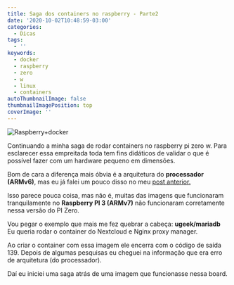 ```yaml
---
title: Saga dos containers no raspberry - Parte2
date: '2020-10-02T10:48:59-03:00'
categories:
  - Dicas
tags:
  - ''
keywords:
  - docker
  - raspberry
  - zero
  - w
  - linux
  - containers
autoThumbnailImage: false
thumbnailImagePosition: top
coverImage: ''
---
```

![Raspberry+docker](/images/uploads/1-sld_ocnoe1dvkrij1whliw.png)

Continuando a minha saga de rodar containers no raspberry pi zero w. Para esclarecer essa empreitada toda tem fins didáticos de validar o que é possível fazer com um hardware pequeno em dimensões.

Bom de cara a diferença mais óbvia é a arquitetura do **processador (ARMv6)**, mas eu já falei um pouco disso no meu [post anterior.](https://nerdseverino.com.br/2020/08/19/raspberry-rodando-containers-no-raspberry-pi-atualizado-10/09/2020/)

Isso parece pouca coisa, mas não é, muitas das imagens que funcionaram tranquilamente no **Raspberry PI 3 (ARMv7)** não funcionaram corretamente nessa versão do PI Zero.

Vou pegar o exemplo que mais me fez quebrar a cabeça: **ugeek/mariadb**
Eu queria rodar o container do Nextcloud e Nginx proxy manager. 

Ao criar o container com essa imagem ele encerra com o código de saída 139. Depois de algumas pesquisas eu cheguei na informação que era erro de arquitetura (do processador).

Daí eu iniciei uma saga atrás de uma imagem que funcionasse nessa board.
